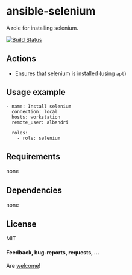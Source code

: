 ansible-selenium
====================

A role for installing selenium.

[![Build Status](https://api.travis-ci.org/AlbanAndrieu/ansible-selenium.png?branch=master)](https://travis-ci.org/AlbanAndrieu/ansible-selenium)

## Actions

- Ensures that selenium is installed (using `apt`)

Usage example
------------

    - name: Install selenium
      connection: local  
      hosts: workstation
      remote_user: albandri
      
      roles:
        - role: selenium           
        
Requirements
------------

none

Dependencies
------------

none

License
-------

MIT

#### Feedback, bug-reports, requests, ...

Are [welcome](https://github.com/AlbanAndrieu/ansible-selenium/issues)!
